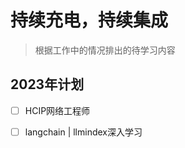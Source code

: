 # 持续充电，持续集成


> 根据工作中的情况排出的待学习内容

## 2023年计划

<!--more-->

- [ ] HCIP网络工程师

- [ ] langchain | llmindex深入学习
